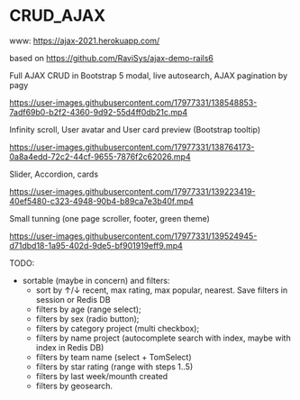 
# CRUD_AJAX

www: https://ajax-2021.herokuapp.com/

based on https://github.com/RaviSys/ajax-demo-rails6

Full AJAX CRUD in Bootstrap 5 modal, live autosearch, AJAX pagination by pagy   

https://user-images.githubusercontent.com/17977331/138548853-7adf69b0-b2f2-4360-9d92-55d4ff0db21c.mp4

Infinity scroll, User avatar and User card preview (Bootstrap tooltip)


https://user-images.githubusercontent.com/17977331/138764173-0a8a4edd-72c2-44cf-9655-7876f2c62026.mp4

Slider, Accordion, cards


https://user-images.githubusercontent.com/17977331/139223419-40ef5480-c323-4948-90b4-b89ca7e3b40f.mp4

Small tunning (one page scroller, footer, green theme)


https://user-images.githubusercontent.com/17977331/139524945-d71dbd18-1a95-402d-9de5-bf901919eff9.mp4



TODO: 
- sortable (maybe in concern) and filters: 
  - sort by ↑/↓ recent, max rating, max popular, nearest. Save filters in session or Redis DB
  - filters by age (range select);
  - filters by sex (radio button); 
  - filters by category project (multi checkbox);
  - filters by name project (autocomplete search with index, maybe with index in Redis DB)
  - filters by team name (select + TomSelect)
  - filters by star rating (range with steps 1..5)
  - filters by last week/mounth created
  - filters by geosearch. 
